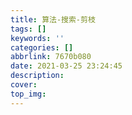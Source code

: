 ```yaml
---
title: 算法-搜索-剪枝
tags: []
keywords: ''
categories: []
abbrlink: 7670b080
date: 2021-03-25 23:24:45
description:
cover:
top_img:
---
```






